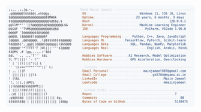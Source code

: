 <picture>
  <source srcset="https://raw.githubusercontent.com/mmazinjameel/mmazinjameel/main/dark_mode.svg?v=1746735116" media="(prefers-color-scheme: dark)">
  <img src="https://raw.githubusercontent.com/mmazinjameel/mmazinjameel/main/light_mode.svg?v=1746735116">
</picture>
